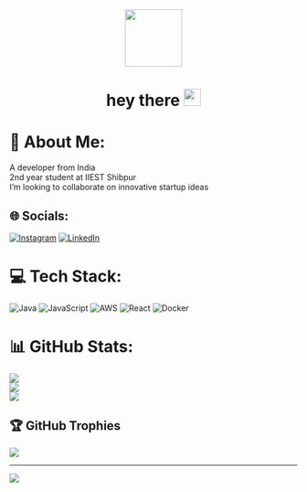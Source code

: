 <div id="header" align="center">
  <img src="https://media.giphy.com/media/M9gbBd9nbDrOTu1Mqx/giphy.gif" width="100"/>
</div>

<h1 align="center">
  hey there
  <img src="https://media.giphy.com/media/hvRJCLFzcasrR4ia7z/giphy.gif" width="30px"/>
</h1>

# 💫 About Me:
A developer from India<br>
2nd year student at IIEST Shibpur<br>I’m looking to collaborate on innovative startup ideas


## 🌐 Socials:
[![Instagram](https://img.shields.io/badge/Instagram-%23E4405F.svg?logo=Instagram&logoColor=white)](https://instagram.com/_zx.shjwe_) [![LinkedIn](https://img.shields.io/badge/LinkedIn-%230077B5.svg?logo=linkedin&logoColor=white)](https://linkedin.com/in/SumitMangrati) 

# 💻 Tech Stack:
![Java](https://img.shields.io/badge/java-%23ED8B00.svg?style=for-the-badge&logo=openjdk&logoColor=white) ![JavaScript](https://img.shields.io/badge/javascript-%23323330.svg?style=for-the-badge&logo=javascript&logoColor=%23F7DF1E) ![AWS](https://img.shields.io/badge/AWS-%23FF9900.svg?style=for-the-badge&logo=amazon-aws&logoColor=white) ![React](https://img.shields.io/badge/react-%2320232a.svg?style=for-the-badge&logo=react&logoColor=%2361DAFB) ![Docker](https://img.shields.io/badge/docker-%230db7ed.svg?style=for-the-badge&logo=docker&logoColor=white)
# 📊 GitHub Stats:
![](https://github-readme-stats.vercel.app/api?username=SumitMangrati&theme=tokyonight&hide_border=false&include_all_commits=false&count_private=false)<br/>
![](https://github-readme-streak-stats.herokuapp.com/?user=SumitMangrati&theme=tokyonight&hide_border=false)<br/>
![](https://github-readme-stats.vercel.app/api/top-langs/?username=SumitMangrati&theme=tokyonight&hide_border=false&include_all_commits=false&count_private=false&layout=compact)

## 🏆 GitHub Trophies
![](https://github-profile-trophy.vercel.app/?username=SumitMangrati&theme=tokyonight&no-frame=false&no-bg=true&margin-w=4)

---
[![](https://visitcount.itsvg.in/api?id=SumitMangrati&icon=0&color=0)](https://visitcount.itsvg.in)

<!-- Proudly created with GPRM ( https://gprm.itsvg.in ) -->
